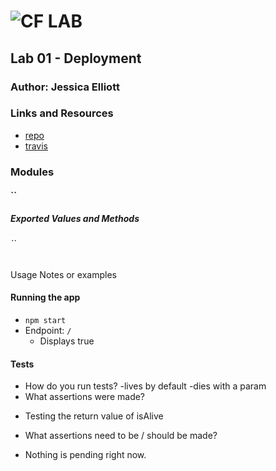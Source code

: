 ![CF](http://i.imgur.com/7v5ASc8.png) LAB
=================================================

## Lab 01 - Deployment


### Author: Jessica Elliott


### Links and Resources
* [repo]()
* [travis]()



### Modules
#### ``


##### Exported Values and Methods

###### ``
Usage Notes or examples

#### Running the app
* `npm start`
* Endpoint: `/`
  * Displays true
  
#### Tests
* How do you run tests?
  -lives by default
  -dies with a param
* What assertions were made?
 - Testing the return value of isAlive
* What assertions need to be / should be made?
 - Nothing is pending right now.